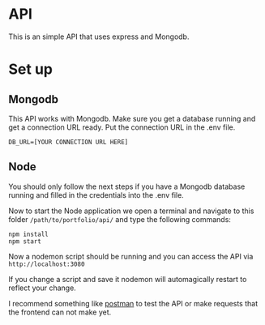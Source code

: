 # API
This is an simple API that uses express and Mongodb.

# Set up

## Mongodb
This API works with Mongodb. Make sure you get a database running and get a connection URL ready. Put the connection URL in the .env file.
```
DB_URL=[YOUR CONNECTION URL HERE]
```

## Node
You should only follow the next steps if you have a Mongodb database running and filled in the credentials into the .env file.

Now to start the Node application we open a terminal and navigate to this folder `/path/to/portfolio/api/` and type the following commands:
```
npm install
npm start
```
Now a nodemon script should be running and you can access the API via `http://localhost:3080`

If you change a script and save it nodemon will automagically restart to reflect your change.

I recommend something like [postman]("https://www.postman.com/") to test the API or make requests that the frontend can not make yet.
